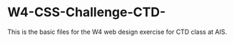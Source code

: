 W4-CSS-Challenge-CTD-
=====================

This is the basic files for the W4 web design exercise for CTD class at AIS.
